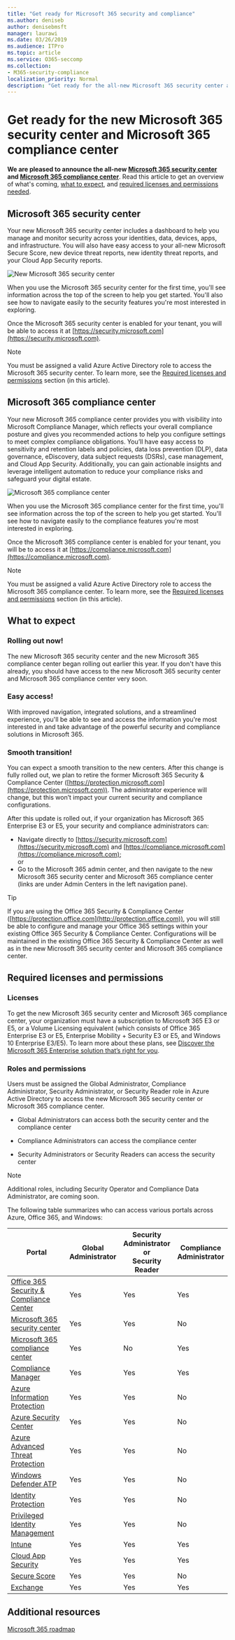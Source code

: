 ```yaml
---
title: "Get ready for Microsoft 365 security and compliance"
ms.author: deniseb
author: denisebmsft
manager: laurawi
ms.date: 03/26/2019
ms.audience: ITPro
ms.topic: article
ms.service: O365-seccomp
ms.collection:
- M365-security-compliance
localization_priority: Normal
description: "Get ready for the all-new Microsoft 365 security center and compliance center"
---
```


# Get ready for the new Microsoft 365 security center and Microsoft 365 compliance center

**We are pleased to announce the all-new [Microsoft 365 security center](#microsoft-365-security-center) and [Microsoft 365 compliance center](#microsoft-365-compliance-center)**. Read this article to get an overview of what's coming, [what to expect](#what-to-expect), and [required licenses and permissions needed](#required-licenses-and-permissions).

## Microsoft 365 security center

Your new Microsoft 365 security center includes a dashboard to help you manage and monitor security across your identities, data, devices, apps, and infrastructure. You will also have easy access to your all-new Microsoft Secure Score, new device threat reports, new identity threat reports, and your Cloud App Security reports. 

![New Microsoft 365 security center](media/m365-security-center.png)

When you use the Microsoft 365 security center for the first time, you'll see information across the top of the screen to help you get started. You'll also see how to navigate easily to the security features you're most interested in exploring.

Once the Microsoft 365 security center is enabled for your tenant, you will be able to access it at [https://security.microsoft.com](https://security.microsoft.com). 

> [!NOTE]
> You must be assigned a valid Azure Active Directory role to access the Microsoft 365 security center. To learn more, see the [Required licenses and permissions](#required-licenses-and-permissions) section (in this article).

## Microsoft 365 compliance center

Your new Microsoft 365 compliance center provides you with visibility into Microsoft Compliance Manager, which reflects your overall compliance posture and gives you recommended actions to help you configure settings to meet complex compliance obligations. You’ll have easy access to sensitivity and retention labels and policies, data loss prevention (DLP), data governance, eDiscovery, data subject requests (DSRs), case management, and Cloud App Security. Additionally, you can gain actionable insights and leverage intelligent automation to reduce your compliance risks and safeguard your digital estate. 

![Microsoft 365 compliance center](media/m365-compliance-center.png)

When you use the Microsoft 365 compliance center for the first time, you'll see information across the top of the screen to help you get started. You'll see how to navigate easily to the compliance features you're most interested in exploring.

Once the Microsoft 365 compliance center is enabled for your tenant, you will be to access it at [https://compliance.microsoft.com](https://compliance.microsoft.com).  

> [!NOTE]
> You must be assigned a valid Azure Active Directory role to access the Microsoft 365 compliance center. To learn more, see the [Required licenses and permissions](#required-licenses-and-permissions) section (in this article).

## What to expect

### Rolling out now!

The new Microsoft 365 security center and the new Microsoft 365 compliance center began rolling out earlier this year. If you don't have this already, you should have access to the new Microsoft 365 security center and Microsoft 365 compliance center very soon.

### Easy access!

With improved navigation, integrated solutions, and a streamlined experience, you'll be able to see and access the information you're most interested in and take advantage of the powerful security and compliance solutions in Microsoft 365.

### Smooth transition!

You can expect a smooth transition to the new centers. After this change is fully rolled out, we plan to retire the former Microsoft 365 Security & Compliance Center ([https://protection.microsoft.com](https://protection.microsoft.com)). The administrator experience will change, but this won’t impact your current security and compliance configurations.

After this update is rolled out, if your organization has Microsoft 365 Enterprise E3 or E5, your security and compliance administrators can:

- Navigate directly to [https://security.microsoft.com](https://security.microsoft.com) and [https://compliance.microsoft.com](https://compliance.microsoft.com); <br>or  
- Go to the Microsoft 365 admin center, and then navigate to the new Microsoft 365 security center and Microsoft 365 compliance center (links are under Admin Centers in the left navigation pane).

> [!TIP]
> If you are using the Office 365 Security & Compliance Center ([https://protection.office.com](http://protection.office.com)), you will still be able to configure and manage your Office 365 settings within your existing Office 365 Security & Compliance Center. Configurations will be maintained in the existing Office 365 Security & Compliance Center as well as in the new Microsoft 365 security center and Microsoft 365 compliance center.  

## Required licenses and permissions

### Licenses

To get the new Microsoft 365 security center and Microsoft 365 compliance center, your organization must have a subscription to Microsoft 365 E3 or E5, or a Volume Licensing equivalent (which consists of Office 365 Enterprise E3 or E5, Enterprise Mobility + Security E3 or E5, and Windows 10 Enterprise E3/E5). To learn more about these plans, see [Discover the Microsoft 365 Enterprise solution that’s right for you](https://www.microsoft.com/microsoft-365/compare-all-microsoft-365-plans).

### Roles and permissions

Users must be assigned the Global Administrator, Compliance Administrator, Security Administrator, or Security Reader role in Azure Active Directory to access the new Microsoft 365 security center or Microsoft 365 compliance center.

- Global Administrators can access both the security center and the compliance center

- Compliance Administrators can access the compliance center

- Security Administrators or Security Readers can access the security center

> [!NOTE]
> Additional roles, including Security Operator and Compliance Data Administrator, are coming soon.

The following table summarizes who can access various portals across Azure, Office 365, and Windows:

|Portal  |Global<br/>Administrator  |Security <br/>Administrator<br>or<br>Security<br>Reader |Compliance<br/>Administrator  |
|---------|---------|---------|---------|
|[Office 365 Security & Compliance Center](https://protection.office.com) |Yes |Yes  |Yes |
|[Microsoft 365 security center](https://security.microsoft.com) |Yes  | Yes  | No        |
|[Microsoft 365 compliance center](https://compliance.microsoft.com) | Yes | No | Yes |
|[Compliance Manager](https://aka.ms/compliancemanager) |Yes | Yes |Yes  |
|[Azure Information Protection](https://docs.microsoft.com/azure/information-protection) |Yes |Yes |No |
|[Azure Security Center](https://docs.microsoft.com/azure/security-center/)  |Yes |Yes |No |
|[Azure Advanced Threat Protection](https://docs.microsoft.com/azure-advanced-threat-protection/what-is-atp)  |Yes |Yes |No |
|[Windows Defender ATP](https://docs.microsoft.com/windows/security/threat-protection/windows-defender-atp/windows-defender-advanced-threat-protection?ocid=tia-260153000#windows-defender-atp) |Yes |Yes |No |
|[Identity Protection](https://docs.microsoft.com/azure/active-directory/identity-protection)     |Yes |Yes |No |
|[Privileged Identity Management](https://docs.microsoft.com/azure/active-directory/privileged-identity-management)     |Yes |Yes |No |
|[Intune](https://docs.microsoft.com/intune)     |Yes |Yes |Yes |
|[Cloud App Security](https://docs.microsoft.com/cloud-app-security/)     |Yes |Yes |Yes |
|[Secure Score](https://docs.microsoft.com/office365/securitycompliance/office-365-secure-score)     |Yes |Yes |No |
|[Exchange](https://docs.microsoft.com/exchange/)     |Yes |Yes |Yes |

## Additional resources

[Microsoft 365 roadmap](https://www.microsoft.com/microsoft-365/roadmap)

